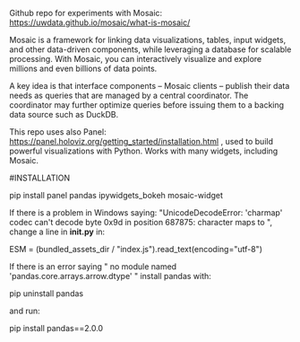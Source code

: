 Github repo for experiments with Mosaic: https://uwdata.github.io/mosaic/what-is-mosaic/

Mosaic is a framework for linking data visualizations, tables, input widgets, and other data-driven components, while leveraging a database for scalable processing. With Mosaic, you can interactively visualize and explore millions and even billions of data points.

A key idea is that interface components – Mosaic clients – publish their data needs as queries that are managed by a central coordinator. The coordinator may further optimize queries before issuing them to a backing data source such as DuckDB.

This repo uses also Panel: https://panel.holoviz.org/getting_started/installation.html , used to build powerful visualizations with Python. Works with many widgets, including Mosaic.

#INSTALLATION

pip install panel pandas ipywidgets_bokeh mosaic-widget

If there is a problem in Windows saying: 
"UnicodeDecodeError: 'charmap' codec can't decode byte 0x9d in position 687875: character maps to <undefined>", change a line in __init.py__ in:

ESM = (bundled_assets_dir / "index.js").read_text(encoding="utf-8")

If there is an error saying " no module named 'pandas.core.arrays.arrow.dtype' " install pandas with: 

pip uninstall pandas

and run:

pip install pandas==2.0.0

